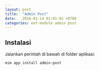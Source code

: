 ```yaml
---
layout: post
title:  "Admin Post"
date:   2016-01-14 01:01:02 +0700
categories: ext-module admin post
---
```


## Instalasi

Jalankan perintah di bawah di folder aplikasi:

```
mim app install admin-post
```
